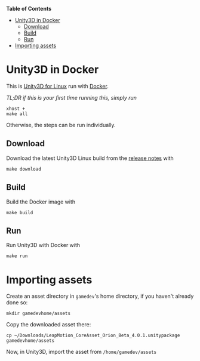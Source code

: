 <!-- markdown-toc start - Don't edit this section. Run M-x markdown-toc-generate-toc again -->
**Table of Contents**

- [Unity3D in Docker](#unity3d-in-docker)
    - [Download](#download)
    - [Build](#build)
    - [Run](#run)
- [Importing assets](#importing-assets)

<!-- markdown-toc end -->

# Unity3D in Docker
This is [Unity3D for Linux](http://blogs.unity3d.com/2015/08/26/unity-comes-to-linux-experimental-build-now-available/) run with [Docker](https://www.docker.com/).

_TL;DR if this is your first time running this, simply run_

    xhost +
    make all

Otherwise, the steps can be run individually.

## Download

Download the latest Unity3D Linux build from the [release notes](http://forum.unity3d.com/threads/unity-on-linux-release-notes-and-known-issues.350256/#post-2429209) with

    make download

## Build

Build the Docker image with

    make build

## Run

Run Unity3D with Docker with

    make run

# Importing assets

Create an asset directory in `gamedev`'s home directory, if you haven't already done so:

    mkdir gamedevhome/assets

Copy the downloaded asset there:

    cp ~/Downloads/LeapMotion_CoreAsset_Orion_Beta_4.0.1.unitypackage gamedevhome/assets

Now, in Unity3D, import the asset from `/home/gamedev/assets`
